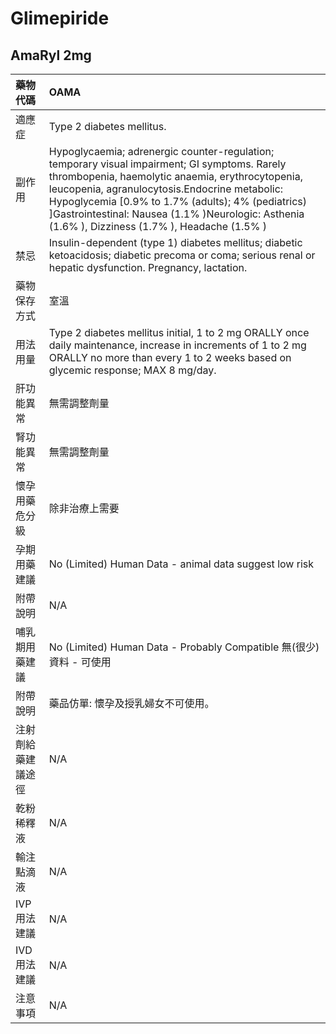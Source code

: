 # Glimepiride

## AmaRyl 2mg

| 藥物代碼 | OAMA |
| :--- | :--- |
| 適應症 | Type 2 diabetes mellitus. |
| 副作用 | Hypoglycaemia; adrenergic counter-regulation; temporary visual impairment; GI symptoms. Rarely thrombopenia, haemolytic anaemia, erythrocytopenia, leucopenia, agranulocytosis.Endocrine metabolic: Hypoglycemia \[0.9% to 1.7% \(adults\); 4% \(pediatrics\) \]Gastrointestinal: Nausea \(1.1% \)Neurologic: Asthenia \(1.6% \), Dizziness \(1.7% \), Headache \(1.5% \) |
| 禁忌 | Insulin-dependent \(type 1\) diabetes mellitus; diabetic ketoacidosis; diabetic precoma or coma; serious renal or hepatic dysfunction. Pregnancy, lactation. |
| 藥物保存方式 | 室溫 |
| 用法用量 | Type 2 diabetes mellitus initial, 1 to 2 mg ORALLY once daily maintenance, increase in increments of 1 to 2 mg ORALLY no more than every 1 to 2 weeks based on glycemic response; MAX 8 mg/day. |
| 肝功能異常 | 無需調整劑量 |
| 腎功能異常 | 無需調整劑量 |
| 懷孕用藥危分級 | 除非治療上需要 |
| 孕期用藥建議 | No \(Limited\) Human Data - animal data suggest low risk |
| 附帶說明 | N/A |
| 哺乳期用藥建議 | No \(Limited\) Human Data - Probably Compatible 無\(很少\)資料 - 可使用 |
| 附帶說明 | 藥品仿單: 懷孕及授乳婦女不可使用。 |
| 注射劑給藥建議途徑 | N/A |
| 乾粉稀釋液 | N/A |
| 輸注點滴液 | N/A |
| IVP 用法建議 | N/A |
| IVD 用法建議 | N/A |
| 注意事項 | N/A |

